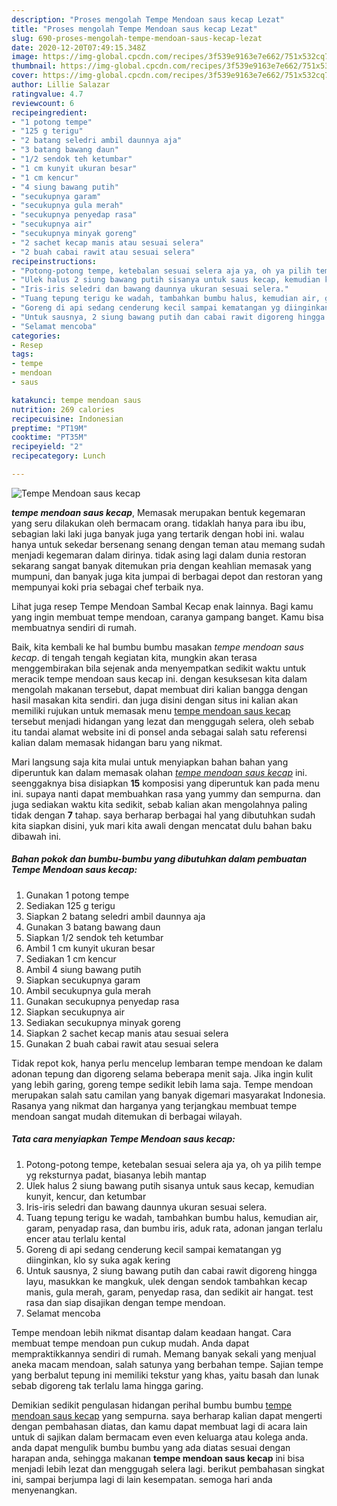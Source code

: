 ```yaml
---
description: "Proses mengolah Tempe Mendoan saus kecap Lezat"
title: "Proses mengolah Tempe Mendoan saus kecap Lezat"
slug: 690-proses-mengolah-tempe-mendoan-saus-kecap-lezat
date: 2020-12-20T07:49:15.348Z
image: https://img-global.cpcdn.com/recipes/3f539e9163e7e662/751x532cq70/tempe-mendoan-saus-kecap-foto-resep-utama.jpg
thumbnail: https://img-global.cpcdn.com/recipes/3f539e9163e7e662/751x532cq70/tempe-mendoan-saus-kecap-foto-resep-utama.jpg
cover: https://img-global.cpcdn.com/recipes/3f539e9163e7e662/751x532cq70/tempe-mendoan-saus-kecap-foto-resep-utama.jpg
author: Lillie Salazar
ratingvalue: 4.7
reviewcount: 6
recipeingredient:
- "1 potong tempe"
- "125 g terigu"
- "2 batang seledri ambil daunnya aja"
- "3 batang bawang daun"
- "1/2 sendok teh ketumbar"
- "1 cm kunyit ukuran besar"
- "1 cm kencur"
- "4 siung bawang putih"
- "secukupnya garam"
- "secukupnya gula merah"
- "secukupnya penyedap rasa"
- "secukupnya air"
- "secukupnya minyak goreng"
- "2 sachet kecap manis atau sesuai selera"
- "2 buah cabai rawit atau sesuai selera"
recipeinstructions:
- "Potong-potong tempe, ketebalan sesuai selera aja ya, oh ya pilih tempe yg reksturnya padat, biasanya lebih mantap"
- "Ulek halus 2 siung bawang putih sisanya untuk saus kecap, kemudian kunyit, kencur, dan ketumbar"
- "Iris-iris seledri dan bawang daunnya ukuran sesuai selera."
- "Tuang tepung terigu ke wadah, tambahkan bumbu halus, kemudian air, garam, penyadap rasa, dan bumbu iris, aduk rata, adonan jangan terlalu encer atau terlalu kental"
- "Goreng di api sedang cenderung kecil sampai kematangan yg diinginkan, klo sy suka agak kering"
- "Untuk sausnya, 2 siung bawang putih dan cabai rawit digoreng hingga layu, masukkan ke mangkuk, ulek dengan sendok tambahkan kecap manis, gula merah, garam, penyedap rasa, dan sedikit air hangat. test rasa dan siap disajikan dengan tempe mendoan."
- "Selamat mencoba"
categories:
- Resep
tags:
- tempe
- mendoan
- saus

katakunci: tempe mendoan saus 
nutrition: 269 calories
recipecuisine: Indonesian
preptime: "PT19M"
cooktime: "PT35M"
recipeyield: "2"
recipecategory: Lunch

---
```



![Tempe Mendoan saus kecap](https://img-global.cpcdn.com/recipes/3f539e9163e7e662/751x532cq70/tempe-mendoan-saus-kecap-foto-resep-utama.jpg)

<b><i>tempe mendoan saus kecap</i></b>, Memasak merupakan bentuk kegemaran yang seru dilakukan oleh bermacam orang. tidaklah hanya para ibu ibu, sebagian laki laki juga banyak juga yang tertarik dengan hobi ini. walau hanya untuk sekedar bersenang senang dengan teman atau memang sudah menjadi kegemaran dalam dirinya. tidak asing lagi dalam dunia restoran sekarang sangat banyak ditemukan pria dengan keahlian memasak yang mumpuni, dan banyak juga kita jumpai di berbagai depot dan restoran yang mempunyai koki pria sebagai chef terbaik nya.

Lihat juga resep Tempe Mendoan Sambal Kecap enak lainnya. Bagi kamu yang ingin membuat tempe mendoan, caranya gampang banget. Kamu bisa membuatnya sendiri di rumah.

Baik, kita kembali ke hal bumbu bumbu masakan <i>tempe mendoan saus kecap</i>. di tengah tengah kegiatan kita, mungkin akan terasa menggembirakan bila sejenak anda menyempatkan sedikit waktu untuk meracik tempe mendoan saus kecap ini. dengan kesuksesan kita dalam mengolah makanan tersebut, dapat membuat diri kalian bangga dengan hasil masakan kita sendiri. dan juga disini dengan situs ini kalian akan memiliki rujukan untuk memasak menu <u>tempe mendoan saus kecap</u> tersebut menjadi hidangan yang lezat dan menggugah selera, oleh sebab itu tandai alamat website ini di ponsel anda sebagai salah satu referensi kalian dalam memasak hidangan baru yang nikmat.


Mari langsung saja kita mulai untuk menyiapkan bahan bahan yang diperuntuk kan dalam memasak olahan <u><i>tempe mendoan saus kecap</i></u> ini. seenggaknya bisa disiapkan <b>15</b> komposisi yang diperuntuk kan pada menu ini. supaya nanti dapat membuahkan rasa yang yummy dan sempurna. dan juga sediakan waktu kita sedikit, sebab kalian akan mengolahnya paling tidak dengan <b>7</b> tahap. saya berharap berbagai hal yang dibutuhkan sudah kita siapkan disini, yuk mari kita awali dengan mencatat dulu bahan baku dibawah ini.

<!--inarticleads1-->

##### Bahan pokok dan bumbu-bumbu yang dibutuhkan dalam pembuatan Tempe Mendoan saus kecap:

1. Gunakan 1 potong tempe
1. Sediakan 125 g terigu
1. Siapkan 2 batang seledri ambil daunnya aja
1. Gunakan 3 batang bawang daun
1. Siapkan 1/2 sendok teh ketumbar
1. Ambil 1 cm kunyit ukuran besar
1. Sediakan 1 cm kencur
1. Ambil 4 siung bawang putih
1. Siapkan secukupnya garam
1. Ambil secukupnya gula merah
1. Gunakan secukupnya penyedap rasa
1. Siapkan secukupnya air
1. Sediakan secukupnya minyak goreng
1. Siapkan 2 sachet kecap manis atau sesuai selera
1. Gunakan 2 buah cabai rawit atau sesuai selera


Tidak repot kok, hanya perlu mencelup lembaran tempe mendoan ke dalam adonan tepung dan digoreng selama beberapa menit saja. Jika ingin kulit yang lebih garing, goreng tempe sedikit lebih lama saja. Tempe mendoan merupakan salah satu camilan yang banyak digemari masyarakat Indonesia. Rasanya yang nikmat dan harganya yang terjangkau membuat tempe mendoan sangat mudah ditemukan di berbagai wilayah. 

<!--inarticleads2-->

##### Tata cara menyiapkan Tempe Mendoan saus kecap:

1. Potong-potong tempe, ketebalan sesuai selera aja ya, oh ya pilih tempe yg reksturnya padat, biasanya lebih mantap
1. Ulek halus 2 siung bawang putih sisanya untuk saus kecap, kemudian kunyit, kencur, dan ketumbar
1. Iris-iris seledri dan bawang daunnya ukuran sesuai selera.
1. Tuang tepung terigu ke wadah, tambahkan bumbu halus, kemudian air, garam, penyadap rasa, dan bumbu iris, aduk rata, adonan jangan terlalu encer atau terlalu kental
1. Goreng di api sedang cenderung kecil sampai kematangan yg diinginkan, klo sy suka agak kering
1. Untuk sausnya, 2 siung bawang putih dan cabai rawit digoreng hingga layu, masukkan ke mangkuk, ulek dengan sendok tambahkan kecap manis, gula merah, garam, penyedap rasa, dan sedikit air hangat. test rasa dan siap disajikan dengan tempe mendoan.
1. Selamat mencoba


Tempe mendoan lebih nikmat disantap dalam keadaan hangat. Cara membuat tempe mendoan pun cukup mudah. Anda dapat mempraktikkannya sendiri di rumah. Memang banyak sekali yang menjual aneka macam mendoan, salah satunya yang berbahan tempe. Sajian tempe yang berbalut tepung ini memiliki tekstur yang khas, yaitu basah dan lunak sebab digoreng tak terlalu lama hingga garing. 

Demikian sedikit pengulasan hidangan perihal bumbu bumbu <u>tempe mendoan saus kecap</u> yang sempurna. saya berharap kalian dapat mengerti dengan pembahasan diatas, dan kamu dapat membuat lagi di acara lain untuk di sajikan dalam bermacam even even keluarga atau kolega anda. anda dapat mengulik bumbu bumbu yang ada diatas sesuai dengan harapan anda, sehingga makanan <b>tempe mendoan saus kecap</b> ini bisa menjadi lebih lezat dan menggugah selera lagi. berikut pembahasan singkat ini, sampai berjumpa lagi di lain kesempatan. semoga hari anda menyenangkan.
